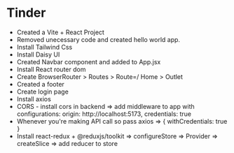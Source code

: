 # Tinder

- Created a Vite + React Project
- Removed unecessary code and created hello world app.
- Install Tailwind Css
- Install Daisy UI
- Created Navbar component and added to App.jsx
- Install React router dom
- Create BrowserRouter > Routes > Route=/ Home > Outlet
- Created a footer
- Create login page
- Install axios
- CORS - install cors in backend => add middleware to app with configurations: origin: http://localhost:5173, credentials: true
- Whenever you're making API call so pass axios => { withCredentials: true }
- Install react-redux + @reduxjs/toolkit => configureStore => Provider => createSlice => add reducer to store
